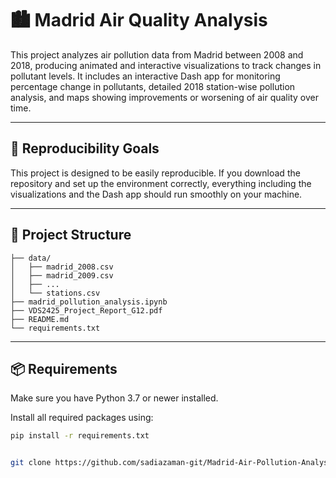 # 🏙️ Madrid Air Quality Analysis 

This project analyzes air pollution data from Madrid between 2008 and 2018, producing animated and interactive visualizations to track changes in pollutant levels. It includes an interactive Dash app for monitoring percentage change in pollutants, detailed 2018 station-wise pollution analysis, and maps showing improvements or worsening of air quality over time.

---

## 🚀 Reproducibility Goals

This project is designed to be easily reproducible. If you download the repository and set up the environment correctly, everything including the visualizations and the Dash app should run smoothly on your machine.

---

## 📁 Project Structure

```text
├── data/
│   ├── madrid_2008.csv
│   ├── madrid_2009.csv
│   ├── ...
│   └── stations.csv
├── madrid_pollution_analysis.ipynb
├── VDS2425_Project_Report_G12.pdf
├── README.md
└── requirements.txt
```
---

## 📦 Requirements

Make sure you have Python 3.7 or newer installed.

Install all required packages using:

```bash
pip install -r requirements.txt


git clone https://github.com/sadiazaman-git/Madrid-Air-Pollution-Analysis.git
```
